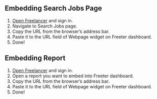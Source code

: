 ## Embedding Search Jobs Page

1. <a href="{{ curItem.homeUrl|e }}" rel="noopener noreferrer" target="_blank">Open Freelancer</a> and sign in.
2. Navigate to Search Jobs page.
3. Copy the URL from the browser’s address bar.
4. Paste it to the URL field of Webpage widget on Freeter dashboard.
5. Done!

## Embedding Report

1. <a href="{{ curItem.homeUrl|e }}" rel="noopener noreferrer" target="_blank">Open Freelancer</a> and sign in.
3. Open a report you want to embed into Freeter dashboard.
4. Copy the URL from the browser’s address bar.
5. Paste it to the URL field of Webpage widget on Freeter dashboard.
6. Done!
